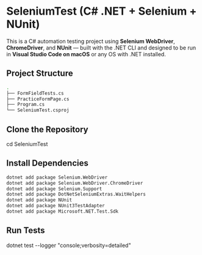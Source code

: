 # SeleniumTest (C# .NET + Selenium + NUnit)

This is a C# automation testing project using **Selenium WebDriver**, **ChromeDriver**, and **NUnit** — built with the .NET CLI and designed to be run in **Visual Studio Code on macOS** or any OS with .NET installed.


## Project Structure

```bash
.
├── FormFieldTests.cs        
├── PracticeFormPage.cs     
├── Program.cs               
└── SeleniumTest.csproj     

```

## Clone the Repository

cd SeleniumTest


## Install Dependencies
```bash
dotnet add package Selenium.WebDriver
dotnet add package Selenium.WebDriver.ChromeDriver
dotnet add package Selenium.Support
dotnet add package DotNetSeleniumExtras.WaitHelpers
dotnet add package NUnit
dotnet add package NUnit3TestAdapter
dotnet add package Microsoft.NET.Test.Sdk
```

## Run Tests

dotnet test --logger "console;verbosity=detailed"
